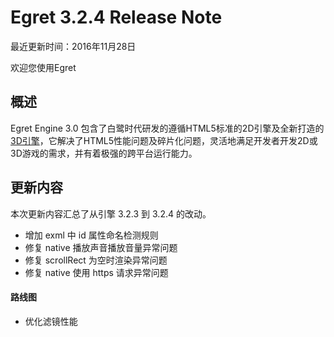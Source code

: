 Egret 3.2.4 Release Note
===============================


最近更新时间：2016年11月28日


欢迎您使用Egret

## 概述

Egret Engine 3.0 包含了白鹭时代研发的遵循HTML5标准的2D引擎及全新打造的[3D引擎](https://github.com/egret-labs/egret-3d)，它解决了HTML5性能问题及碎片化问题，灵活地满足开发者开发2D或3D游戏的需求，并有着极强的跨平台运行能力。

## 更新内容

本次更新内容汇总了从引擎 3.2.3 到 3.2.4 的改动。

* 增加 exml 中 id 属性命名检测规则
* 修复 native 播放声音播放音量异常问题
* 修复 scrollRect 为空时渲染异常问题
* 修复 native 使用 https 请求异常问题

#### 路线图
* 优化滤镜性能